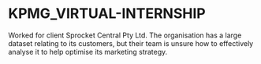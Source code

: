 # KPMG_VIRTUAL-INTERNSHIP

Worked for client Sprocket Central Pty Ltd. The organisation has a large dataset relating to its customers, but their team is unsure how to effectively analyse it to help optimise its marketing strategy. 
